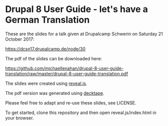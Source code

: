 # Drupal 8 User Guide - let's have a German Translation

These are the slides for a talk given at Drupalcamp Schwerin on Saturday 21 October 2017:

https://dcsn17.drupalcamp.de/node/30

The pdf of the slides can be downloaded here:

https://github.com/michaellenahan/drupal-8-user-guide-translation/raw/master/drupal-8-user-guide-translation.pdf

The slides were created using [reveal.js](https://github.com/hakimel/reveal.js).

The pdf version was generated using [decktape](https://github.com/astefanutti/decktape).

Please feel free to adapt and re-use these slides, see LICENSE.

To get started, clone this repository and then open reveal.js/index.html in your browser.
